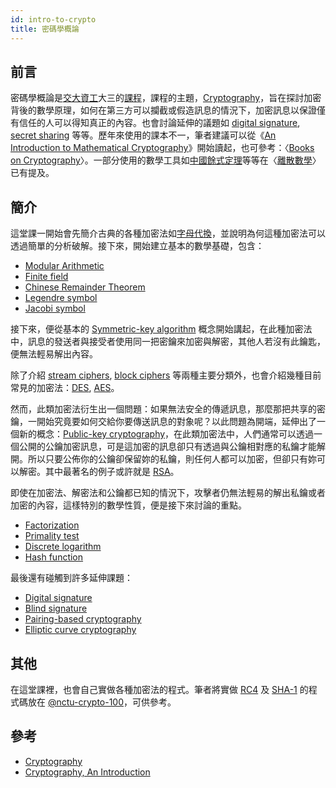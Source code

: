 ```yaml
---
id: intro-to-crypto
title: 密碼學概論
---
```


## 前言

密碼學概論是[交大資工](http://www.cs.nctu.edu.tw/)大三的[課程](http://www.cs.nctu.edu.tw/cswebsite/education/undergraduate/course#course_ruleu)，課程的主題，[Cryptography](http://en.wikipedia.org/wiki/Cryptography)，旨在探討加密背後的數學原理，如何在第三方可以攔截或假造訊息的情況下，加密訊息以保證僅有信任的人可以得知真正的內容。也會討論延伸的議題如 [digital signature](http://en.wikipedia.org/wiki/Digital_signature), [secret sharing](http://en.wikipedia.org/wiki/Secret_sharing) 等等。歷年來使用的課本不一，筆者建議可以從《[An Introduction to Mathematical Cryptography](http://www.anobii.com/books/An_introduction_to_mathematical_cryptography/9780387779935/01d1f0ac2e6bef0a67/ "An Introduction to Mathematical Cryptography")》開始讀起，也可參考：〈[Books on Cryptography](http://en.wikipedia.org/wiki/Books_on_cryptography)〉。一部分使用的數學工具如[中國餘式定理](http://en.wikipedia.org/wiki/Chinese_remainder_theorem)等等在〈[離散數學](discrete-math.md)〉已有提及。

## 簡介

這堂課一開始會先簡介古典的各種加密法如[字母代換](http://en.wikipedia.org/wiki/Substitution_cipher)，並說明為何這種加密法可以透過簡單的分析破解。接下來，開始建立基本的數學基礎，包含：

*   [Modular Arithmetic](http://en.wikipedia.org/wiki/Modular_arithmetic)
*   [Finite field](http://en.wikipedia.org/wiki/Finite_field)
*   [Chinese Remainder Theorem](http://en.wikipedia.org/wiki/Chinese_remainder_theorem)
*   [Legendre symbol](http://en.wikipedia.org/wiki/Legendre_symbol)
*   [Jacobi symbol](http://en.wikipedia.org/wiki/Jacobi_symbol)

接下來，便從基本的 [Symmetric-key algorithm](http://en.wikipedia.org/wiki/Symmetric_key_algorithm) 概念開始講起，在此種加密法中，訊息的發送者與接受者使用同一把密鑰來加密與解密，其他人若沒有此鑰匙，便無法輕易解出內容。

除了介紹 [stream ciphers](http://en.wikipedia.org/wiki/Stream_cipher), [block ciphers](http://en.wikipedia.org/wiki/Block_ciphers) 等兩種主要分類外，也會介紹幾種目前常見的加密法：[DES](http://en.wikipedia.org/wiki/Data_Encryption_Standard), [AES](http://en.wikipedia.org/wiki/Advanced_Encryption_Standard)。

然而，此類加密法衍生出一個問題：如果無法安全的傳遞訊息，那麼那把共享的密鑰，一開始究竟要如何交給你要傳送訊息的對象呢？以此問題為開端，延伸出了一個新的概念：[Public-key cryptography](http://en.wikipedia.org/wiki/Public-key_cryptography)，在此類加密法中，人們通常可以透過一個公開的公鑰加密訊息，可是這加密的訊息卻只有透過與公鑰相對應的私鑰才能解開。所以只要公佈你的公鑰卻保留妳的私鑰，則任何人都可以加密，但卻只有妳可以解密。其中最著名的例子或許就是 [RSA](http://en.wikipedia.org/wiki/RSA_%28algorithm%29)。

即使在加密法、解密法和公鑰都已知的情況下，攻擊者仍無法輕易的解出私鑰或者加密的內容，這樣特別的數學性質，便是接下來討論的重點。

*   [Factorization](http://en.wikipedia.org/wiki/Factorization)
*   [Primality test](http://en.wikipedia.org/wiki/Primality_test)
*   [Discrete logarithm](http://en.wikipedia.org/wiki/Discrete_logarithms)
*   [Hash function](http://en.wikipedia.org/wiki/Hash_function)

最後還有碰觸到許多延伸課題：

*   [Digital signature](http://en.wikipedia.org/wiki/Digital_signature)
*   [Blind signature](http://en.wikipedia.org/wiki/Blind_signature)
*   [Pairing-based cryptography](http://en.wikipedia.org/wiki/Pairing-based_cryptography)
*   [Elliptic curve cryptography](http://en.wikipedia.org/wiki/Elliptic_curve_cryptography)

## 其他

在這堂課裡，也會自己實做各種加密法的程式。筆者將實做 [RC4](http://en.wikipedia.org/wiki/RC4) 及 [SHA-1](http://en.wikipedia.org/wiki/SHA-1) 的程式碼放在 [@nctu-crypto-100](https://github.com/shaform/nctu-crypto-100)，可供參考。

## 參考

*   [Cryptography](http://en.wikibooks.org/wiki/Cryptography)
*   [Cryptography, An Introduction](http://www.cs.bris.ac.uk/~nigel/Crypto_Book/)
